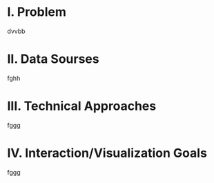 # I. Problem
dvvbb



# II. Data Sourses 

fghh

# III. Technical Approaches

fggg

# IV. Interaction/Visualization Goals

fggg





